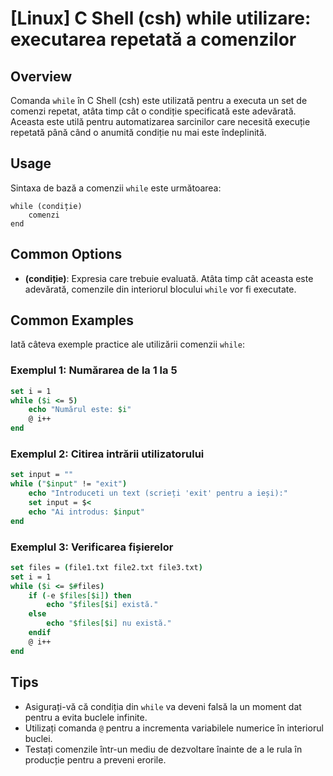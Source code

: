# [Linux] C Shell (csh) while utilizare: executarea repetată a comenzilor

## Overview
Comanda `while` în C Shell (csh) este utilizată pentru a executa un set de comenzi repetat, atâta timp cât o condiție specificată este adevărată. Aceasta este utilă pentru automatizarea sarcinilor care necesită execuție repetată până când o anumită condiție nu mai este îndeplinită.

## Usage
Sintaxa de bază a comenzii `while` este următoarea:

```
while (condiție) 
    comenzi 
end
```

## Common Options
- **(condiție)**: Expresia care trebuie evaluată. Atâta timp cât aceasta este adevărată, comenzile din interiorul blocului `while` vor fi executate.
  
## Common Examples
Iată câteva exemple practice ale utilizării comenzii `while`:

### Exemplul 1: Numărarea de la 1 la 5
```csh
set i = 1
while ($i <= 5)
    echo "Numărul este: $i"
    @ i++
end
```

### Exemplul 2: Citirea intrării utilizatorului
```csh
set input = ""
while ("$input" != "exit")
    echo "Introduceti un text (scrieți 'exit' pentru a ieși):"
    set input = $<
    echo "Ai introdus: $input"
end
```

### Exemplul 3: Verificarea fișierelor
```csh
set files = (file1.txt file2.txt file3.txt)
set i = 1
while ($i <= $#files)
    if (-e $files[$i]) then
        echo "$files[$i] există."
    else
        echo "$files[$i] nu există."
    endif
    @ i++
end
```

## Tips
- Asigurați-vă că condiția din `while` va deveni falsă la un moment dat pentru a evita buclele infinite.
- Utilizați comanda `@` pentru a incrementa variabilele numerice în interiorul buclei.
- Testați comenzile într-un mediu de dezvoltare înainte de a le rula în producție pentru a preveni erorile.